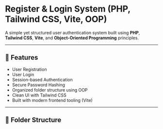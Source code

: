 # Register & Login System (PHP, Tailwind CSS, Vite, OOP)

A simple yet structured user authentication system built using **PHP**, **Tailwind CSS**, **Vite**, and **Object-Oriented Programming** principles.

---

## 🚀 Features

- User Registration
- User Login
- Session-based Authentication
- Secure Password Hashing
- Organized folder structure using OOP
- Clean UI with Tailwind CSS
- Built with modern frontend tooling (Vite)

---

## 📁 Folder Structure

